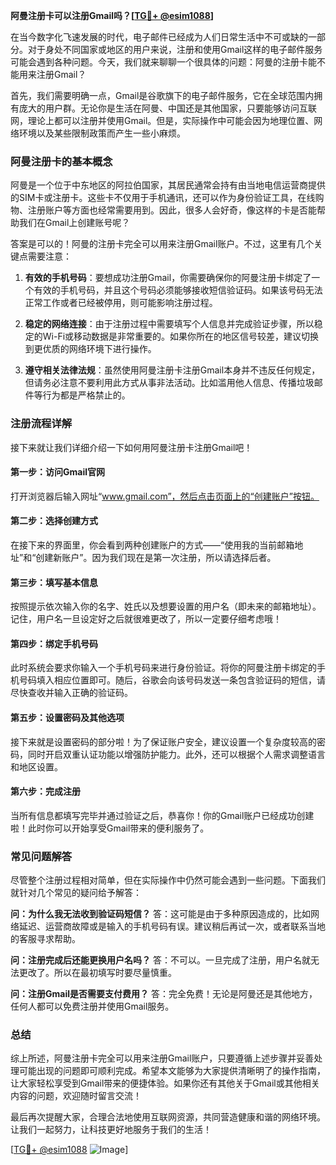 **阿曼注册卡可以注册Gmail吗？[[TG💪+ @esim1088](https://t.me/s/esim1088)]**

在当今数字化飞速发展的时代，电子邮件已经成为人们日常生活中不可或缺的一部分。对于身处不同国家或地区的用户来说，注册和使用Gmail这样的电子邮件服务可能会遇到各种问题。今天，我们就来聊聊一个很具体的问题：阿曼的注册卡能不能用来注册Gmail？

首先，我们需要明确一点，Gmail是谷歌旗下的电子邮件服务，它在全球范围内拥有庞大的用户群。无论你是生活在阿曼、中国还是其他国家，只要能够访问互联网，理论上都可以注册并使用Gmail。但是，实际操作中可能会因为地理位置、网络环境以及某些限制政策而产生一些小麻烦。

### 阿曼注册卡的基本概念

阿曼是一个位于中东地区的阿拉伯国家，其居民通常会持有由当地电信运营商提供的SIM卡或注册卡。这些卡不仅用于手机通讯，还可以作为身份验证工具，在线购物、注册账户等方面也经常需要用到。因此，很多人会好奇，像这样的卡是否能帮助我们在Gmail上创建账号呢？

答案是可以的！阿曼的注册卡完全可以用来注册Gmail账户。不过，这里有几个关键点需要注意：

1. **有效的手机号码**：要想成功注册Gmail，你需要确保你的阿曼注册卡绑定了一个有效的手机号码，并且这个号码必须能够接收短信验证码。如果该号码无法正常工作或者已经被停用，则可能影响注册过程。

2. **稳定的网络连接**：由于注册过程中需要填写个人信息并完成验证步骤，所以稳定的Wi-Fi或移动数据是非常重要的。如果你所在的地区信号较差，建议切换到更优质的网络环境下进行操作。

3. **遵守相关法律法规**：虽然使用阿曼注册卡注册Gmail本身并不违反任何规定，但请务必注意不要利用此方式从事非法活动。比如滥用他人信息、传播垃圾邮件等行为都是严格禁止的。

### 注册流程详解

接下来就让我们详细介绍一下如何用阿曼注册卡注册Gmail吧！

#### 第一步：访问Gmail官网
打开浏览器后输入网址“www.gmail.com”，然后点击页面上的“创建账户”按钮。

#### 第二步：选择创建方式
在接下来的界面里，你会看到两种创建账户的方式——“使用我的当前邮箱地址”和“创建新账户”。因为我们现在是第一次注册，所以请选择后者。

#### 第三步：填写基本信息
按照提示依次输入你的名字、姓氏以及想要设置的用户名（即未来的邮箱地址）。记住，用户名一旦设定好之后就很难更改了，所以一定要仔细考虑哦！

#### 第四步：绑定手机号码
此时系统会要求你输入一个手机号码来进行身份验证。将你的阿曼注册卡绑定的手机号码填入相应位置即可。随后，谷歌会向该号码发送一条包含验证码的短信，请尽快查收并输入正确的验证码。

#### 第五步：设置密码及其他选项
接下来就是设置密码的部分啦！为了保证账户安全，建议设置一个复杂度较高的密码，同时开启双重认证功能以增强防护能力。此外，还可以根据个人需求调整语言和地区设置。

#### 第六步：完成注册
当所有信息都填写完毕并通过验证之后，恭喜你！你的Gmail账户已经成功创建啦！此时你可以开始享受Gmail带来的便利服务了。

### 常见问题解答

尽管整个注册过程相对简单，但在实际操作中仍然可能会遇到一些问题。下面我们就针对几个常见的疑问给予解答：

**问：为什么我无法收到验证码短信？**
答：这可能是由于多种原因造成的，比如网络延迟、运营商故障或是输入的手机号码有误。建议稍后再试一次，或者联系当地的客服寻求帮助。

**问：注册完成后还能更换用户名吗？**
答：不可以。一旦完成了注册，用户名就无法更改了。所以在最初填写时要尽量慎重。

**问：注册Gmail是否需要支付费用？**
答：完全免费！无论是阿曼还是其他地方，任何人都可以免费注册并使用Gmail服务。

### 总结

综上所述，阿曼注册卡完全可以用来注册Gmail账户，只要遵循上述步骤并妥善处理可能出现的问题即可顺利完成。希望本文能够为大家提供清晰明了的操作指南，让大家轻松享受到Gmail带来的便捷体验。如果你还有其他关于Gmail或其他相关内容的问题，欢迎随时留言交流！

最后再次提醒大家，合理合法地使用互联网资源，共同营造健康和谐的网络环境。让我们一起努力，让科技更好地服务于我们的生活！

[[TG💪+ @esim1088](https://t.me/s/esim1088) ![Image](https://i.postimg.cc/4NQfJmqS/Snipaste-2025-05-13-00-14-12.png)]